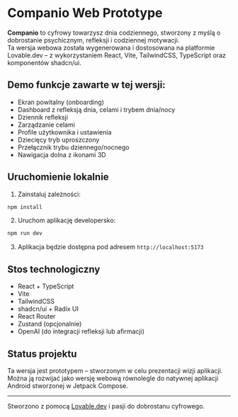 # Companio Web Prototype

**Companio** to cyfrowy towarzysz dnia codziennego, stworzony z myślą o dobrostanie psychicznym, refleksji i codziennej motywacji.  
Ta wersja webowa została wygenerowana i dostosowana na platformie Lovable.dev – z wykorzystaniem React, Vite, TailwindCSS, TypeScript oraz komponentów shadcn/ui.

## Demo funkcje zawarte w tej wersji:
- Ekran powitalny (onboarding)
- Dashboard z refleksją dnia, celami i trybem dnia/nocy
- Dziennik refleksji
- Zarządzanie celami
- Profile użytkownika i ustawienia
- Dziecięcy tryb uproszczony
- Przełącznik trybu dziennego/nocnego
- Nawigacja dolna z ikonami 3D

## Uruchomienie lokalnie

1. Zainstaluj zależności:
```bash
npm install
```

2. Uruchom aplikację developersko:
```bash
npm run dev
```

3. Aplikacja będzie dostępna pod adresem `http://localhost:5173`

## Stos technologiczny
- React + TypeScript
- Vite
- TailwindCSS
- shadcn/ui + Radix UI
- React Router
- Zustand (opcjonalnie)
- OpenAI (do integracji refleksji lub afirmacji)

## Status projektu
Ta wersja jest prototypem – stworzonym w celu prezentacji wizji aplikacji. Można ją rozwijać jako wersję webową równolegle do natywnej aplikacji Android stworzonej w Jetpack Compose.

---

Stworzono z pomocą [Lovable.dev](https://lovable.dev) i pasji do dobrostanu cyfrowego.